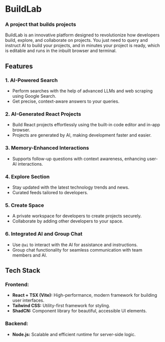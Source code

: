 # BuildLab

### A project that builds projects
BuildLab is an innovative platform designed to revolutionize how developers build, explore, and collaborate on projects. You just need to query and instruct AI to build your projects, and in minutes your project is ready, which is editable and runs in the inbuilt browser and terminal.

## Features

### 1. **AI-Powered Search**
- Perform searches with the help of advanced LLMs and web scraping using Google Search.
- Get precise, context-aware answers to your queries.

### 2. **AI-Generated React Projects**
- Build React projects effortlessly using the built-in code editor and in-app browser.
- Projects are generated by AI, making development faster and easier.

### 3. **Memory-Enhanced Interactions**
- Supports follow-up questions with context awareness, enhancing user-AI interactions.

### 4. **Explore Section**
- Stay updated with the latest technology trends and news.
- Curated feeds tailored to developers.

### 5. **Create Space**
- A private workspace for developers to create projects securely.
- Collaborate by adding other developers to your space.

### 6. **Integrated AI and Group Chat**
- Use `@ai` to interact with the AI for assistance and instructions.
- Group chat functionality for seamless communication with team members and AI.

## Tech Stack

### Frontend:
- **React + TSX (Vite):** High-performance, modern framework for building user interfaces.
- **Tailwind CSS:** Utility-first framework for styling.
- **ShadCN:** Component library for beautiful, accessible UI elements.

### Backend:
- **Node.js:** Scalable and efficient runtime for server-side logic.


